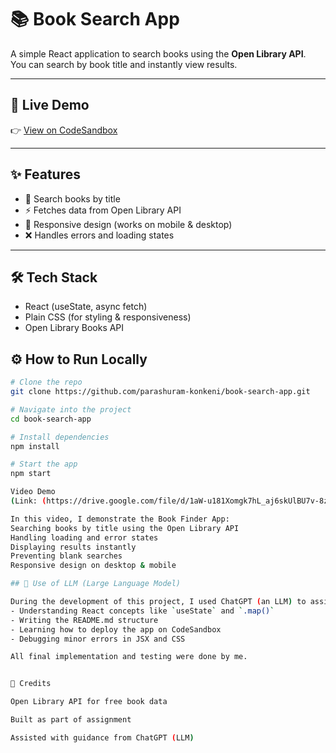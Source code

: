 # 📚 Book Search App

A simple React application to search books using the **Open Library API**.  
You can search by book title and instantly view results.

---

## 🚀 Live Demo
👉 [View on CodeSandbox](https://codesandbox.io/p/sandbox/nervous-boyd-8fhw8p)

---

## ✨ Features
- 🔎 Search books by title  
- ⚡ Fetches data from Open Library API  
- 📱 Responsive design (works on mobile & desktop)  
- ❌ Handles errors and loading states  

---

## 🛠️ Tech Stack
- React (useState, async fetch)  
- Plain CSS (for styling & responsiveness)  
- Open Library Books API  

## ⚙️ How to Run Locally
```bash
# Clone the repo
git clone https://github.com/parashuram-konkeni/book-search-app.git

# Navigate into the project
cd book-search-app

# Install dependencies
npm install

# Start the app
npm start

Video Demo
(Link: (https://drive.google.com/file/d/1aW-u181Xomgk7hL_aj6skUlBU7v-8zZP/view?usp=sharing))

In this video, I demonstrate the Book Finder App:
Searching books by title using the Open Library API
Handling loading and error states
Displaying results instantly
Preventing blank searches
Responsive design on desktop & mobile

## 🤖 Use of LLM (Large Language Model)

During the development of this project, I used ChatGPT (an LLM) to assist with:
- Understanding React concepts like `useState` and `.map()`
- Writing the README.md structure
- Learning how to deploy the app on CodeSandbox
- Debugging minor errors in JSX and CSS

All final implementation and testing were done by me.


🙏 Credits

Open Library API for free book data

Built as part of assignment

Assisted with guidance from ChatGPT (LLM)

